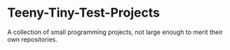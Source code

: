 # Teeny-Tiny-Test-Projects
A collection of small programming projects, not large enough to merit their own repositories. 
